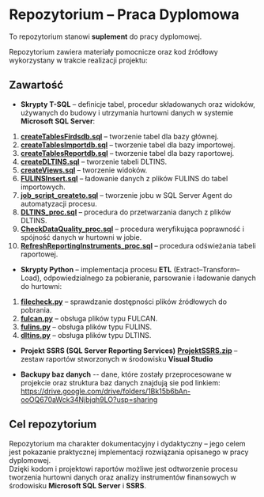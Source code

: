 # Repozytorium – Praca Dyplomowa

To repozytorium stanowi **suplement** do pracy dyplomowej.  

Repozytorium zawiera materiały pomocnicze oraz kod źródłowy wykorzystany w trakcie realizacji projektu:

## Zawartość
- **Skrypty T-SQL** – definicje tabel, procedur składowanych oraz widoków, używanych do budowy i utrzymania hurtowni danych w systemie **Microsoft SQL Server**:
1. [**createTablesFirdsdb.sql**](./createTablesFirdsdb.sql) – tworzenie tabel dla bazy głównej.  
2. [**createTablesImportdb.sql**](./createTablesImportdb.sql) – tworzenie tabel dla bazy importowej.  
3. [**createTablesReportdb.sql**](./createTablesReportdb.sql) – tworzenie tabel dla bazy raportowej.
4. [**createDLTINS.sql**](./createDLTINS.sql) – tworzenie tabeli DLTINS.  
5. [**createViews.sql**](./createViews.sql) – tworzenie widoków.
6. [**FULINSInsert.sql**](./FULINSInsert.sql) – ładowanie danych z plików FULINS do tabel importowych.
7. [**job_script_createto.sql**](./job_script_createTO.sql) – tworzenie jobu w SQL Server Agent do automatyzacji procesu.
8. [**DLTINS_proc.sql**](./DLTINS_proc.sql) – procedura do przetwarzania danych z plików DLTINS.
9. [**CheckDataQuality_proc.sql**](./CheckDataQuality_proc.sql) – procedura weryfikująca poprawność i spójność danych w hurtowni w jobie.   
10. [**RefreshReportingInstruments_proc.sql**](./RefreshReportingInstruments_proc.sql) – procedura odświeżania tabeli raportowej.  

- **Skrypty Python** – implementacja procesu **ETL** (Extract–Transform–Load), odpowiedzialnego za pobieranie, parsowanie i ładowanie danych do hurtowni:
1. [**filecheck.py**](./filecheck.py) – sprawdzanie dostępności plików źródłowych do pobrania.  
2. [**fulcan.py**](./fulcan.py) – obsługa plików typu FULCAN.  
3. [**fulins.py**](./fulins.py) – obsługa plików typu FULINS.  
4. [**dltins.py**](./dltins.py) – obsługa plików typu DLTINS.

- **Projekt SSRS (SQL Server Reporting Services)** [**ProjektSSRS.zip**](./ProjektSSRS.zip) – zestaw raportów stworzonych w środowisku **Visual Studio**

- **Backupy baz danych** -- dane, które zostały przeprocesowane w projekcie oraz struktura baz danych znajdują sie pod linkiem: https://drive.google.com/drive/folders/1Bk15b6bAn-ooOQ670aWck34Njbjqh9LO?usp=sharing

## Cel repozytorium
Repozytorium ma charakter dokumentacyjny i dydaktyczny – jego celem jest pokazanie praktycznej implementacji rozwiązania opisanego w pracy dyplomowej.  
Dzięki kodom i projektowi raportów możliwe jest odtworzenie procesu tworzenia hurtowni danych oraz analizy instrumentów finansowych w środowisku **Microsoft SQL Server** i **SSRS**.



